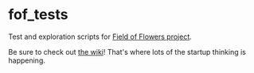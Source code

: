 # fof_tests
Test and exploration scripts for [Field of Flowers project](https://www.campjobi.com/).

Be sure to check out [the wiki](https://github.com/vm-wylbur-pi/fof_tests/wiki)! That's where lots of the startup thinking is happening. 
